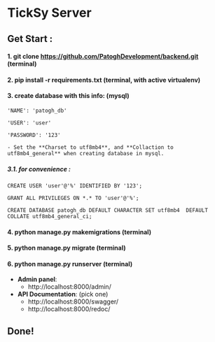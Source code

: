 # TickSy Server

## Get Start :

#### **1. git clone https://github.com/PatoghDevelopment/backend.git** (terminal)

#### **2. pip install -r requirements.txt** (terminal, with active virtualenv)

#### **3. create database with this info:**  (mysql)

    'NAME': 'patogh_db'
    
    'USER': 'user'
    
    'PASSWORD': '123'
    
    - Set the **Charset to utf8mb4**, and **Collaction to utf8mb4_general** when creating database in mysql.

##### **3.1. for convenience :**

    CREATE USER 'user'@'%' IDENTIFIED BY '123';
    
    GRANT ALL PRIVILEGES ON *.* TO 'user'@'%';
    
    CREATE DATABASE patogh_db DEFAULT CHARACTER SET utf8mb4  DEFAULT COLLATE utf8mb4_general_ci;


#### **4. python manage.py makemigrations** (terminal)

#### **5. python manage.py migrate** (terminal)

#### **6. python manage.py runserver** (terminal)

- **Admin panel**:
    - http://localhost:8000/admin/ 
- **API Documentation**: (pick one)
    - http://localhost:8000/swagger/
    - http://localhost:8000/redoc/

## Done!
